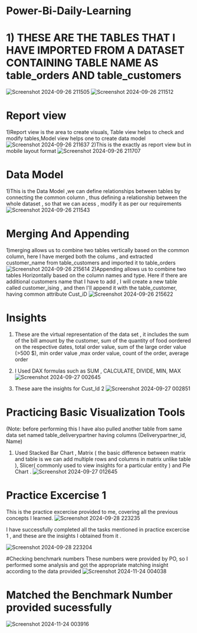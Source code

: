 # Power-Bi-Daily-Learning
# 1) THESE ARE THE TABLES THAT I HAVE IMPORTED FROM A DATASET CONTAINING TABLE NAME AS table_orders AND table_customers
![Screenshot 2024-09-26 211505](https://github.com/user-attachments/assets/ae68e1a2-c269-4e71-b464-f2c0e686de90)
![Screenshot 2024-09-26 211512](https://github.com/user-attachments/assets/5275aa51-29ee-4d74-b40e-a0c3cfed42d2)

# Report view
1)Report view is the area  to create visuals, Table view helps to check and modify tables,Model view helps one to create data model 
![Screenshot 2024-09-26 211637](https://github.com/user-attachments/assets/aef31af3-174d-4d85-af0d-1e36e8abe60c)
2)This is the exactly as report view but in mobile layout format
![Screenshot 2024-09-26 211707](https://github.com/user-attachments/assets/0cbeff54-092c-447d-8e61-f34cf11823a6)
# Data Model
1)This is the Data Model ,we can define relationships between tables by connecting the common column , thus defining a relationship between the whole dataset , so that we can acess , modify it as per our requirements
![Screenshot 2024-09-26 211543](https://github.com/user-attachments/assets/f1ee4b65-21ff-4493-918b-823be4c58b42)
# Merging And Appending
1)merging allows us to combine two tables vertically based on the common column, here I have merged both the colums , and extracted customer_name from table_customers and imported it to table_orders
![Screenshot 2024-09-26 215614](https://github.com/user-attachments/assets/95fb1ce8-ca85-4adc-87cd-7928eceed6c5)
2)Appending allows us to combine two tables Horizontally based on the column names and type.
Here if there are additional customers name that I have to add , I will create a new table called customer_ising , and then I'll append it with the table_customer, having common attribute Cust_iD
![Screenshot 2024-09-26 215622](https://github.com/user-attachments/assets/c1e33df5-592a-4492-93e0-73639278857c)
# Insights
1) These are the virtual representation of the data set , it includes the sum of the bill amount by the customer, sum of the quantity of food oordered on the respective dates, total order value, sum of the large order value (>500 $), min order value ,max order value, count of the order, average order
2) I Used DAX formulas such as SUM , CALCULATE, DIVIDE, MIN, MAX
![Screenshot 2024-09-27 002645](https://github.com/user-attachments/assets/b28a5a69-5906-4dd4-8400-339af20a9ba9)

3) These aare the insights for Cust_Id 2
![Screenshot 2024-09-27 002851](https://github.com/user-attachments/assets/44b95876-f3de-445f-9222-22378d07b662)

# Practicing Basic Visualization Tools
(Note: before performing this I have also pulled another table from same data set named table_deliverypartner having columns (Deliverypartner_id, Name) 
1) Used Stacked Bar Chart , Matrix ( the basic difference between matrix and table is we can add multiple rows and columns in matrix unlike table ), Slicer( commonly used to view insights for a particular entity ) and Pie Chart .
![Screenshot 2024-09-27 012645](https://github.com/user-attachments/assets/ce0027b3-2084-42ee-9afd-2bdb3794e296)

# Practice Excercise 1
This is the practice excercise provided to me, covering all the previous concepts I learned.
![Screenshot 2024-09-28 223235](https://github.com/user-attachments/assets/0e067375-c319-4b9a-8d57-4574ba8a41cd)

I have successfully completed all the tasks mentioned in practice excercise 1 , and these are the insights I obtained from it .

![Screenshot 2024-09-28 223204](https://github.com/user-attachments/assets/38a50ebe-f615-4af1-8f8a-5ff8cb018faf)

#Checking benchmark numbers 
These numbers were provided by PO, so I performed some analysis and got the appropriate matching insight according to the data provided
![Screenshot 2024-11-24 004038](https://github.com/user-attachments/assets/7a985f53-c6a4-4078-a4f3-4845e123ed59)
# Matched the Benchmark Number provided sucessfully
![Screenshot 2024-11-24 003916](https://github.com/user-attachments/assets/d20c7746-b1a8-4146-94f7-302399eaabb4)










